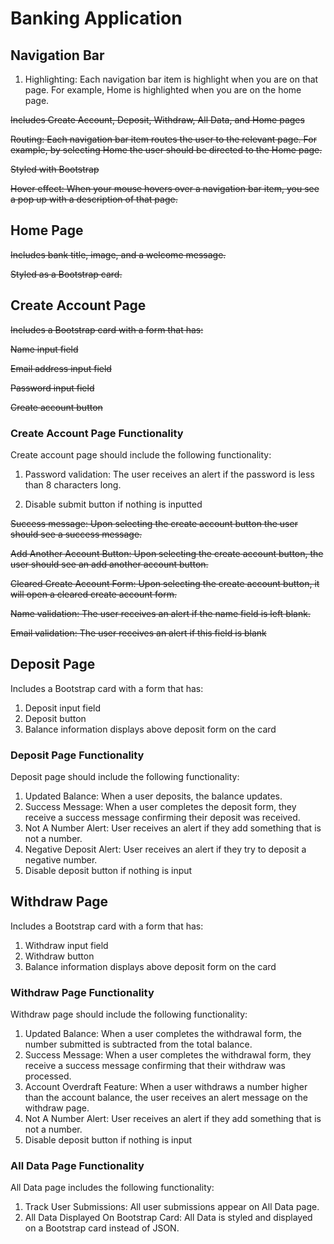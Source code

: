 # Banking Application

## Navigation Bar

1. Highlighting: Each navigation bar item is highlight when you are on that page. For example, Home is highlighted when you are on the home page.

~~Includes Create Account, Deposit, Withdraw, All Data, and Home pages~~

~~Routing: Each navigation bar item routes the user to the relevant page. For example, by selecting Home the user should be directed to the Home page.~~

~~Styled with Bootstrap~~

~~Hover effect: When your mouse hovers over a navigation bar item, you see a pop up with a description of that page.~~

## Home Page

~~Includes bank title, image, and a welcome message.~~

~~Styled as a Bootstrap card.~~

## Create Account Page

~~Includes a Bootstrap card with a form that has:~~

~~Name input field~~

~~Email address input field~~

~~Password input field~~

~~Create account button~~

### Create Account Page Functionality

Create account page should include the following functionality:

1. Password validation: The user receives an alert if the password is less than 8 characters long.

2. Disable submit button if nothing is inputted

~~Success message: Upon selecting the create account button the user should see a success message.~~

~~Add Another Account Button: Upon selecting the create account button, the user should see an add another account button.~~

~~Cleared Create Account Form: Upon selecting the create account button, it will open a cleared create account form.~~

~~Name validation: The user receives an alert if the name field is left blank.~~

~~Email validation: The user receives an alert if this field is blank~~

## Deposit Page

Includes a Bootstrap card with a form that has:

1. Deposit input field
2. Deposit button
3. Balance information displays above deposit form on the card

### Deposit Page Functionality

Deposit page should include the following functionality:

1. Updated Balance: When a user deposits, the balance updates.
2. Success Message: When a user completes the deposit form, they receive a success message confirming their deposit was received.
3. Not A Number Alert: User receives an alert if they add something that is not a number.
4. Negative Deposit Alert: User receives an alert if they try to deposit a negative number.
5. Disable deposit button if nothing is input

## Withdraw Page

Includes a Bootstrap card with a form that has:

1. Withdraw input field
2. Withdraw button
3. Balance information displays above deposit form on the card

### Withdraw Page Functionality

Withdraw page should include the following functionality:

1. Updated Balance: When a user completes the withdrawal form, the number submitted is subtracted from the total balance.
2. Success Message: When a user completes the withdrawal form, they receive a success message confirming that their withdraw was processed.
3. Account Overdraft Feature: When a user withdraws a number higher than the account balance, the user receives an alert message on the withdraw page.
4. Not A Number Alert: User receives an alert if they add something that is not a number.
5. Disable deposit button if nothing is input

### All Data Page Functionality

All Data page includes the following functionality:

1. Track User Submissions: All user submissions appear on All Data page.
2. All Data Displayed On Bootstrap Card: All Data is styled and displayed on a Bootstrap card instead of JSON.
